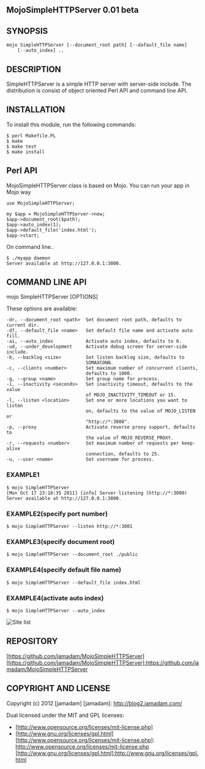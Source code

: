MojoSimpleHTTPServer 0.01 beta
---------------

## SYNOPSIS
    
    mojo SimpleHTTPServer [--document_root path] [--dafault_file name]
        [--auto_index] ..

## DESCRIPTION

SimpleHTTPServer is a simple HTTP server with server-side include.
The distribution is consist of object oriented Perl API and command line API.

## INSTALLATION

To install this module, run the following commands:

    $ perl Makefile.PL
    $ make
    $ make test
    $ make install

## Perl API

MojoSimpleHTTPServer class is based on Mojo. You can run your app in Mojo way

    use MojoSimpleHTTPServer;
    
    my $app = MojoSimpleHTTPServer->new;
    $app->document_root($path);
    $app->auto_index(1);
    $app->default_file('index.html');
    $app->start;

On command line..

    $ ./myapp daemon
    Server available at http://127.0.0.1:3000.

## COMMAND LINE API

mojo SimpleHTTPServer [OPTIONS]

These options are available:
  
    -dr, --document_root <path>  Set document root path, defaults to current dir.
    -df, --default_file <name>   Set default file name and activate auto fill.
    -ai, --auto_index            Activate auto index, defaults to 0.
    -ud, --under_development     Activate debug screen for server-side include.
    -b, --backlog <size>         Set listen backlog size, defaults to
                                 SOMAXCONN.
    -c, --clients <number>       Set maximum number of concurrent clients,
                                 defaults to 1000.
    -g, --group <name>           Set group name for process.
    -i, --inactivity <seconds>   Set inactivity timeout, defaults to the value
                                 of MOJO_INACTIVITY_TIMEOUT or 15.
    -l, --listen <location>      Set one or more locations you want to listen
                                 on, defaults to the value of MOJO_LISTEN or
                                 "http://*:3000".
    -p, --proxy                  Activate reverse proxy support, defaults to
                                 the value of MOJO_REVERSE_PROXY.
    -r, --requests <number>      Set maximum number of requests per keep-alive
                                 connection, defaults to 25.
    -u, --user <name>            Set username for process.

### EXAMPLE1

    $ mojo SimpleHTTPServer
    [Mon Oct 17 23:18:35 2011] [info] Server listening (http://*:3000)
    Server available at http://127.0.0.1:3000.

### EXAMPLE2(specify port number)

    $ mojo SimpleHTTPServer --listen http://*:3001

### EXAMPLE3(specify document root)

    $ mojo SimpleHTTPServer --document_root ./public

### EXAMPLE4(specify default file name)

    $ mojo SimpleHTTPServer --default_file index.html

### EXAMPLE4(activate auto index)

    $ mojo SimpleHTTPServer --auto_index

![Site list](/jamadam/MojoSimpleHTTPServer/raw/master/screenshot/autoindex.png "Auto Index")

## REPOSITORY

[https://github.com/jamadam/MojoSimpleHTTPServer]
[https://github.com/jamadam/MojoSimpleHTTPServer]:https://github.com/jamadam/MojoSimpleHTTPServer

## COPYRIGHT AND LICENSE

Copyright (c) 2012 [jamadam]
[jamadam]: http://blog2.jamadam.com/

Dual licensed under the MIT and GPL licenses:

- [http://www.opensource.org/licenses/mit-license.php]
- [http://www.gnu.org/licenses/gpl.html]
[http://www.opensource.org/licenses/mit-license.php]: http://www.opensource.org/licenses/mit-license.php
[http://www.gnu.org/licenses/gpl.html]:http://www.gnu.org/licenses/gpl.html
